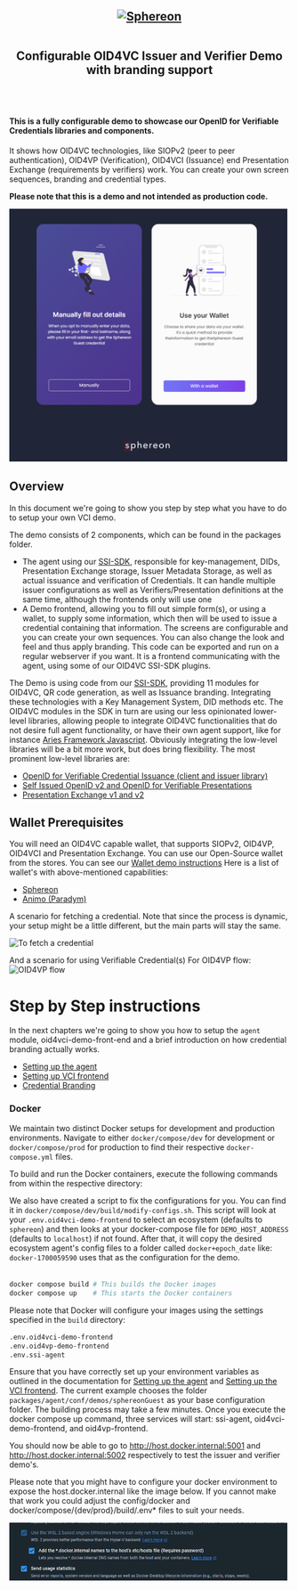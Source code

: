 <h2 style="text-align: center; vertical-align: middle">
    <center><a href="https://www.sphereon.com"><img src="https://sphereon.com/content/themes/sphereon/assets/img/logo.svg" alt="Sphereon" width="320" style="vertical-align: middle" ></a></center>

<br>Configurable OID4VC Issuer and Verifier Demo with branding support      
<br>
<br>
</h2>

#### This is a fully configurable demo to showcase our OpenID for Verifiable Credentials libraries and components.

It shows how OID4VC technologies, like SIOPv2 (peer to peer authentication), OID4VP (Verification), OID4VCI (Issuance)
end Presentation
Exchange (requirements by verifiers) work. You can create your own screen sequences, branding and credential types.

**Please note that this is a demo and not intended as production code.**

<img src="resources/issuer-demo-intro.png" width="500"/>

## Overview

In this document we're going to show you step by step what you have to do to setup your own VCI demo.

The demo consists of 2 components, which can be found in the packages folder.

- The agent using our [SSI-SDK](https://github.com/Sphereon-OpenSource/SSI-SDK), responsible for key-management, DIDs,
  Presentation Exchange storage, Issuer Metadata Storage, as well as
  actual issuance and verification of Credentials. It can handle multiple issuer configurations as well as
  Verifiers/Presentation definitions at the same time, although the frontends only will use one
- A Demo frontend, allowing you to fill out simple form(s), or using a wallet, to supply some information, which
  then will be used to issue a credential containing that information. The screens are configurable and you can create
  your own sequences. You can also change the look and feel and thus apply branding. This code can be exported and run
  on a regular
  webserver if you want. It is a frontend communicating with the agent, using some of our OID4VC SSI-SDK plugins.

The Demo is using code from our [SSI-SDK](https://github.com/Sphereon-OpenSource/SSI-SDK), providing 11 modules for
OID4VC, QR code generation, as well as Issuance branding. Integrating these technologies with a Key Management System,
DID methods etc. The OID4VC modules in the SDK in turn are using our less opinionated lower-level
libraries, allowing people to integrate OID4VC functionalities that do not desire full agent functionality, or have
their own agent support, like for
instance [Aries Framework Javascript](https://github.com/hyperledger/aries-framework-javascript).
Obviously integrating the low-level libraries will be a bit more work, but does bring flexibility.
The most prominent low-level libraries are:

- [OpenID for Verifiable Credential Issuance (client and issuer library)](https://github.com/Sphereon-Opensource/OID4VCI)
- [Self Issued OpenID v2 and OpenID for Verifiable Presentations](https://github.com/Sphereon-Opensource/SIOP-OID4VP)
- [Presentation Exchange v1 and v2](https://github.com/Sphereon-Opensource/PEX)

## Wallet Prerequisites

You will need an OID4VC capable wallet, that supports SIOPv2, OID4VP, OID4VCI and Presentation Exchange. You can use our
Open-Source wallet from the stores. You can see
our [Wallet demo instructions](https://sphereon.com/sphereon-products/sphereon-wallet/sphereon-wallet-demo-instructions/)
Here is a list of wallet's with above-mentioned capabilities:

- [Sphereon](https://github.com/Sphereon-Opensource/ssi-mobile-wallet)
- [Animo (Paradym)](https://github.com/animo/paradym-wallet)

A scenario for fetching a credential. Note that since the process is dynamic, your setup might be a little different,
but the main parts will stay the same.

![To fetch a credential](http://www.plantuml.com/plantuml/proxy?cache=no&src=https://raw.githubusercontent.com/Sphereon-Opensource/OID4VC-demo/develop/documents/vci-flow.puml)

And a scenario for using Verifiable Credential(s) For OID4VP flow:
![OID4VP flow](http://www.plantuml.com/plantuml/proxy?cache=no&src=https://raw.githubusercontent.com/Sphereon-Opensource/OID4VC-demo/develop/documents/oid4vp-flow.puml)

# Step by Step instructions
In the next chapters we're going to show you how to setup the `agent` module, oid4vci-demo-front-end and a brief
introduction on how credential branding actually works.

- [Setting up the agent](./documents/agent-setup.md)
- [Setting up VCI frontend](./documents/vci-front-end.md)
- [Credential Branding](./documents/credential-branding.md)

### Docker
We maintain two distinct Docker setups for development and production environments. Navigate to either `docker/compose/dev` for development or `docker/compose/prod` for production to find their respective `docker-compose.yml` files.

To build and run the Docker containers, execute the following commands from within the respective directory:

We also have created a script to fix the configurations for you. You can find it in `docker/compose/dev/build/modify-configs.sh`. This script will look at your `.env.oid4vci-demo-frontend` to select an ecosystem (defaults to `sphereon`) and then looks at your docker-compose file for `DEMO_HOST_ADDRESS` (defaults to `localhost`) if not found. After that, it will copy the desired ecosystem agent's config files to a folder called `docker+epoch_date` like: `docker-1700059590` uses that as the configuration for the demo.

```bash

docker compose build # This builds the Docker images
docker compose up    # This starts the Docker containers
```

Please note that Docker will configure your images using the settings specified in the `build` directory:
```
.env.oid4vci-demo-frontend
.env.oid4vp-demo-frontend
.env.ssi-agent
```
Ensure that you have correctly set up your environment variables as outlined in the documentation for [Setting up the agent](./documents/agent-setup.md) and [Setting up the VCI frontend](./documents/vci-front-end.md).
The  current example chooses the folder `packages/agent/conf/demos/sphereonGuest` as your base configuration folder.
The building process may take a few minutes. Once you execute the docker compose up command, three services will start: ssi-agent, oid4vci-demo-frontend, and oid4vp-frontend.

You should now be able to go to http://host.docker.internal:5001 and http://host.docker.internal:5002 respectively to
test the issuer and verifier demo's.

Please note that you might have to configure your docker environment to expose the host.docker.internal like the image
below. If you cannot make that work you could adjust the config/docker and docker/compose/{dev/prod}/build/.env* files to suit your needs.

<img src="resources/docker_settings.png" width="500" />
